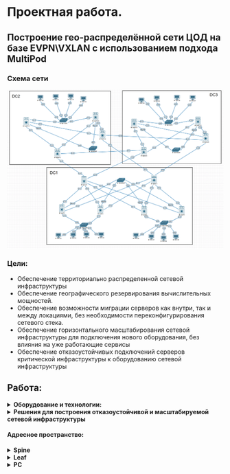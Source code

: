 # Проектная работа. 
## Построение гео-распределённой сети ЦОД на базе EVPN\VXLAN с использованием подхода MultiPod

### Схема сети

![схема.png](Схема.png)


### Цели:
- Обеспечение территориально распределенной сетевой инфраструктуры 
- Обеспечение географического резервирования вычислительных мощностей.
- Обеспечение возможности миграции серверов как внутри, так и между локациями, без необходимости переконфигурирования сетевого стека.
- Обеспечение горизонтального масштабирования сетевой инфраструктуры для подключения нового оборудования, без влияния на уже работающие сервисы
- Обеспечение отказоустойчивых подключений серверов критической инфраструктуры к оборудованию сетевой инфраструктуры


## Работа:
<details>
  <summary><b>Оборудование и технологии:</b></summary>
  <p>

- Eve-ng эмулятор
- Cisco Nexus 9k
- OSPF
- BGP
- EVPN\VxLan
- VPC
- SVI

  </p>
</details>

<details>
  <summary><b>Решения для построения отказоустойчивой и масштабируемой сетевой инфраструктуры</b></summary>
  <p>
    
1. CLOS топология дает возможности простого масштабирования ёмкости и производительности сети
2. Технология VXLAN Anycast Gateway позволяет обеспечивать миграцию подключений клиентов внутри сетевой инфраструктуры, с сохранением настроек сетевого стека
3. Имеется поддержка организации как L2 так и L3 сервисов. Ёмкость идентификатора VNI снимает ограничение по кол-ву клиентских сервисов
4. Технология VPC обеспечивает отказоустойчивое подключение клиентов
5. Технология DCI (Data Center Interconnect) обеспечивает бесшовное географическое распределение POD-ов
  </p>
</details>

#### Адресное пространство:
<details>
  <summary><b>Spine</b></summary>
  <p>
     
![Spine.png](Spine.png)
  </p>
</details>
<details>
  <summary><b>Leaf</b></summary>
  <p>
     
![Leaf.png](Leaf.png)
  </p>
</details>
<details>
  <summary><b>PC</b></summary>
  <p>
     
![PC.png](PC.png)
  </p>
</details>
